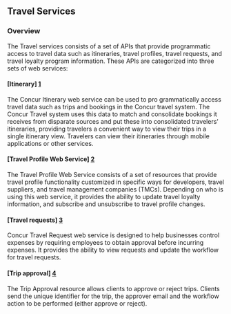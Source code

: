
## Travel Services


 

### Overview



The Travel services consists of a set of APIs that provide programmatic access to travel data such as itineraries, travel profiles, travel requests, and travel loyalty program information. These APIs are categorized into three sets of web services:





#### [Itinerary] [1]



The Concur Itinerary web service can be used to pro grammatically access travel data such as trips and bookings in the Concur travel system. The Concur Travel system uses this data to match and consolidate bookings it receives from disparate sources and put these into consolidated travelers’ itineraries, providing travelers a convenient way to view their trips in a single itinerary view. Travelers can view their itineraries through mobile applications or other services.



#### [Travel Profile Web Service] [2]



The Travel Profile Web Service consists of a set of resources that provide travel profile functionality customized in specific ways for developers, travel suppliers, and travel management companies (TMCs). Depending on who is using this web service, it provides the ability to update travel loyalty information, and subscribe and unsubscribe to travel profile changes.



#### [Travel requests] [3]



Concur Travel Request web service is designed to help businesses control expenses by requiring employees to obtain approval before incurring expenses. It provides the ability to view requests and update the workflow for travel requests.



#### [Trip approval] [4]



The Trip Approval resource allows clients to approve or reject trips. Clients send the unique identifier for the trip, the approver email and the workflow action to be performed (either approve or reject).





[1]: /api-reference/travel/itinerary/itinerary.html

[2]: /api-reference/travel-profile/v2.profile-service.html

[3]: /api-reference/request/v3.request.html

[4]: /api-reference/travel/trip-approval/trip-approval-resource.html

